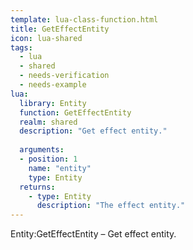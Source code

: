 ```yaml
---
template: lua-class-function.html
title: GetEffectEntity
icon: lua-shared
tags:
  - lua
  - shared
  - needs-verification
  - needs-example
lua:
  library: Entity
  function: GetEffectEntity
  realm: shared
  description: "Get effect entity."
  
  arguments:
  - position: 1
    name: "entity"
    type: Entity
  returns:
    - type: Entity
      description: "The effect entity."
---
```


<div class="lua__search__keywords">
Entity:GetEffectEntity &#x2013; Get effect entity.
</div>
